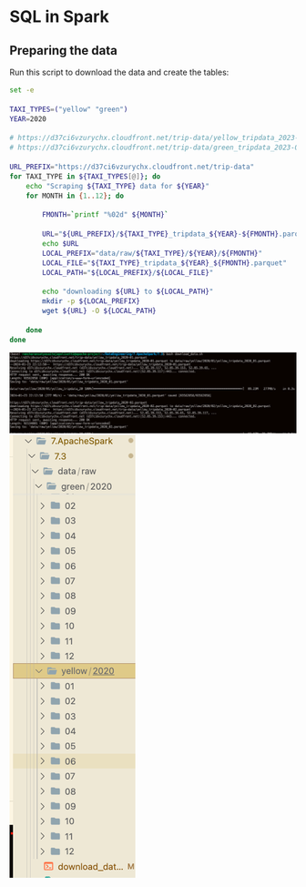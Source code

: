 # SQL in Spark

## Preparing the data

Run this script to download the data and create the tables:

```bash
set -e

TAXI_TYPES=("yellow" "green")
YEAR=2020

# https://d37ci6vzurychx.cloudfront.net/trip-data/yellow_tripdata_2023-09.parquet
# https://d37ci6vzurychx.cloudfront.net/trip-data/green_tripdata_2023-09.parquet

URL_PREFIX="https://d37ci6vzurychx.cloudfront.net/trip-data"
for TAXI_TYPE in ${TAXI_TYPES[@]}; do
    echo "Scraping ${TAXI_TYPE} data for ${YEAR}"
    for MONTH in {1..12}; do

        FMONTH=`printf "%02d" ${MONTH}`

        URL="${URL_PREFIX}/${TAXI_TYPE}_tripdata_${YEAR}-${FMONTH}.parquet"
        echo $URL
        LOCAL_PREFIX="data/raw/${TAXI_TYPE}/${YEAR}/${FMONTH}"
        LOCAL_FILE="${TAXI_TYPE}_tripdata_${YEAR}_${FMONTH}.parquet"
        LOCAL_PATH="${LOCAL_PREFIX}/${LOCAL_FILE}"

        echo "downloading ${URL} to ${LOCAL_PATH}"
        mkdir -p ${LOCAL_PREFIX}
        wget ${URL} -O ${LOCAL_PATH}

    done
done
```

![Alt text](image-1.png)
![Alt text](image-2.png)